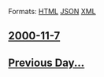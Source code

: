 
Formats: [HTML](2000/11/7/index.html)  [JSON](2000/11/7/index.json)  [XML](2000/11/7/index.xml)  

## [2000-11-7](/news/2000/11/7/index.md)

## [Previous Day...](/news/2000/11/6/index.md)


